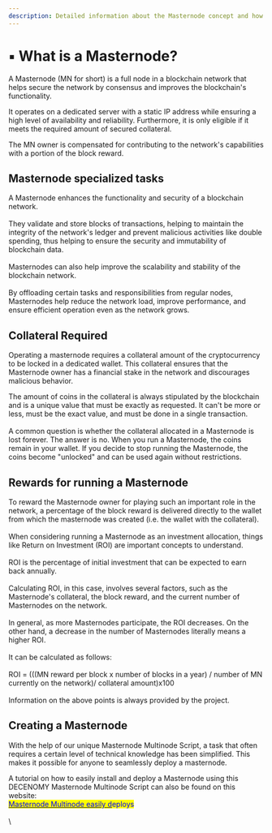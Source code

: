 ```yaml
---
description: Detailed information about the Masternode concept and how it works
---
```


# ▪ What is a Masternode?

A Masternode (MN for short) is a full node in a blockchain network that helps secure the network by consensus and improves the blockchain's functionality.

It operates on a dedicated server with a static IP address while ensuring a high level of availability and reliability. Furthermore, it is only eligible if it meets the required amount of secured collateral.

The MN owner is compensated for contributing to the network's capabilities with a portion of the block reward.

## Masternode specialized tasks

A Masternode enhances the functionality and security of a blockchain network. \
\
They validate and store blocks of transactions, helping to maintain the integrity of the network's ledger and prevent malicious activities like double spending, thus helping to ensure the security and immutability of blockchain data.\
\
Masternodes can also help improve the scalability and stability of the blockchain network.\
&#x20;\
By offloading certain tasks and responsibilities from regular nodes, Masternodes help reduce the network load, improve performance, and ensure efficient operation even as the network grows.

## Collateral Required

Operating a masternode requires a collateral amount of the cryptocurrency to be locked in a dedicated wallet. This collateral ensures that the Masternode owner has a financial stake in the network and discourages malicious behavior.

The amount of coins in the collateral is always stipulated by the blockchain and is a unique value that must be exactly as requested. It can't be more or less, must be the exact value, and must be done in a single transaction.\
\
A common question is whether the collateral allocated in a Masternode is lost forever. The answer is no. When you run a Masternode, the coins remain in your wallet. If you decide to stop running the Masternode, the coins become "unlocked" and can be used again without restrictions.



## Rewards for running a Masternode

To reward the Masternode owner for playing such an important role in the network, a percentage of the block reward is delivered directly to the wallet from which the masternode was created (i.e. the wallet with the collateral).\
\
When considering running a Masternode as an investment allocation, things like Return on Investment (ROI) are important concepts to understand.\
&#x20;\
ROI is the percentage of initial investment that can be expected to earn back annually. \
\
Calculating ROI, in this case, involves several factors, such as the Masternode's collateral, the block reward, and the current number of Masternodes on the network.\
\
In general, as more Masternodes participate, the ROI decreases. On the other hand, a decrease in the number of Masternodes literally means a higher ROI.\
\
It can be calculated as follows:\
\
ROI = (((MN reward per block x number of blocks in a year) / number of MN currently on the network)/ collateral amount)x100\
\
Information on the above points is always provided by the project.

## Creating a Masternode

With the help of our unique Masternode Multinode Script, a task that often requires a certain level of technical knowledge has been simplified. This makes it possible for anyone to seamlessly deploy a masternode.

A tutorial on how to easily install and deploy a Masternode using this DECENOMY Masternode Multinode Script can also be found on this website:\
[<mark style="color:blue;">Masternode Multinode easily d</mark>](../tutorials/decenomy-masternodes/masternode-multinode-easy-to-deploy.md)<mark style="color:blue;">eploys</mark>\
\
\


